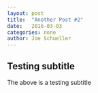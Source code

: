 ```yaml
---
layout: post
title:  "Another Post #2"
date:   2016-03-03
categories: none
author: Joe Schueller
---
```

Testing subtitle
----------------
The above is a testing subtitle
